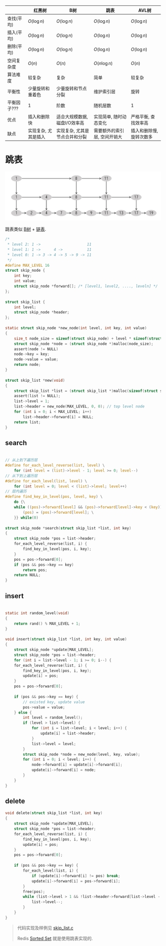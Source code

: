 
|             | 红黑树               | B树                            | 跳表                   | AVL树                    |
| ----------- | -------------------- | ------------------------------ | ---------------------- | ------------------------ |
| 查找(平均)  | $O(\log n)$          | $O(\log n)$                    | $O(\log n)$            | $O(\log n)$              |
| 插入(平均)  | $O(\log n)$          | $O(\log n)$                    | $O(\log n)$            | $O(\log n)$              |
| 删除(平均)  | $O(\log n)$          | $O(\log n)$                    | $O(\log n)$            | $O(\log n)$              |
| 空间复杂度  | $O(n)$               | $O(n)$                         | $O(n\log n)$           | $O(n)$                   |
| 算法难度    | 较复杂               | 复杂                           | 简单                   | 较复杂                   |
| 平衡性      | 少量旋转和重着色     | 少量旋转和节点分裂             | 维护索引层             | 旋转                     |
| 平衡因子??? | 1                    | 阶数                           | 随机层数               | 1                        |
| 优点        | 插入和删除快         | 适合大规模数据, 磁盘I/O效率高  | 实现简单, 随时动态变化 | 严格平衡, 查找效率高     |
| 缺点        | 实现复杂, 尤其是插入 | 实现复杂, 尤其是节点合并和分裂 | 需要额外的索引层, 空间开销大                       | 插入和删除慢, 旋转次数多 |

# 跳表

![|500](../../../attach/Pasted%20image%2020240527115938.png)

跳表类似 [B树](../tree/b%20tree.md) + [链表](linked%20list%20or%20array.md).

```c
/*
 * level 2: 1 ->                     11         
 * level 1: 1 ->      4 ->           11
 * level 0: 1 -> 3 -> 4 -> 5 -> 9 -> 11
 */
#define MAX_LEVEL 16
struct skip_node {
    int key;
    int value;
    struct skip_node *forward[]; /* [level1, level2, ...., leveln] */
};

struct skip_list {
    int level;
    struct skip_node *header;
};

static struct skip_node *new_node(int level, int key, int value)
{
    size_t node_size = sizeof(struct skip_node) + level * sizeof(struct skip_node *);
    struct skip_node *node = (struct skip_node *)malloc(node_size);
    assert(node != NULL)
    node->key = key;
    node->value = value;
    return node;
}

struct skip_list *new(void)
{
    struct skip_list *list = (struct skip_list *)malloc(sizeof(struct skip_list));
    assert(list != NULL);
    list->level = 1;
    list->header = new_node(MAX_LEVEL, 0, 0); // top level node
    for (int i = 0; i < MAX_LEVEL; i++) 
        list->header->forward[i] = NULL;
    return list;
}

```

## search

```c

// 从上到下遍历层
#define for_each_level_reverse(list, level) \
    for (int level = (list)->level - 1; level >= 0; level--)
// 从下到上遍历层
#define for_each_level(list, level) \
    for (int level = 0; level < (list)->level; level++)
// 层内遍历
#define find_key_in_level(pos, level, key) \
    do {\
    while ((pos)->forward[level] && (pos)->forward[level]->key < (key)) {\
        (pos) = (pos)->forward[level]; \
    }} while(0)

struct skip_node *search(struct skip_list *list, int key)
{
    struct skip_node *pos = list->header;
    for_each_level_reverse(list, i) {
        find_key_in_level(pos, i, key);
    }
    pos = pos->forward[0];
    if (pos && pos->key == key)
        return pos;
    return NULL;
}
```

## insert

```c

static int random_level(void)
{
    return rand() % MAX_LEVEL + 1;
}

void insert(struct skip_list *list, int key, int value)
{
    struct skip_node *update[MAX_LEVEL];
    struct skip_node *pos = list->header; 
    for (int i = list->level - 1; i >= 0; i--) {
    for_each_level_reverse(list, i) { 
        find_key_in_level(pos, i, key);
        update[i] = pos;
    }
    pos = pos->forward[0];

    if (pos && pos->key == key) {
        // existed key, update value
        pos->value = value;
    } else {
        int level = random_level();
        if (level > list->level) {
            for (int i = list->level; i < level; i++) {
                update[i] = list->header;
            }
            list->level = level;
        }
        struct skip_node *node = new_node(level, key, value);
        for (int i = 0; i < level; i++) {
            node->forward[i] = update[i]->forward[i];
            update[i]->forward[i] = node;
        }
    }
}
```

## delete

```c
void delete(struct skip_list *list, int key)
{
    struct skip_node *update[MAX_LEVEL];
    struct skip_node *pos = list->header;
    for_each_level_reverse(list, i) {
        find_key_in_level(pos, i, key);
        update[i] = pos;
    }
    pos = pos->forward[0];

    if (pos && pos->key == key) {
        for_each_level(list, i) {
            if (update[i]->forward[i] != pos) break;
            update[i]->forward[i] = pos->forward[i];
        }
        free(pos);
        while (list->level > 1 && !list->header->forward[list->level - 1]) {
            list->level--;
        }
    }
}
```


> 代码实现及样例见 [skip_list.c](../../../appendix/程序/skip_list.c)
>
> Redis [Sorted Set](../../NoSQL/Redis/data%20structure/Sorted%20sets.md) 就是使用跳表实现的.